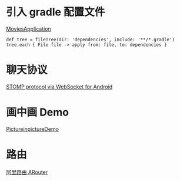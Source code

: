 



#  引入 gradle 配置文件


[MoviesApplication](https://github.com/oleja00/MoviesApplication)


 `def tree = fileTree(dir: 'dependencies', include: '**/*.gradle')
    tree.each {
        File file -> apply from: file, to: dependencies
    }`


# 聊天协议


[STOMP protocol via WebSocket for Android](https://github.com/NaikSoftware/StompProtocolAndroid)


# 画中画 Demo


[PictureinpictureDemo](https://github.com/baoshenger/PictureinpictureDemo)


# 路由

[阿里路由 ARouter](https://github.com/alibaba/ARouter)
